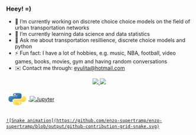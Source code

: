 ### Heey! =)

- 🔭 I’m currently working on discrete choice choice models on the field of urban transportation networks
- 🌱 I’m currently learning data science and data statistics
- 💬 Ask me about transportation resillience, discrete choice models and python
- ⚡ Fun fact: I have a lot of hobbies, e.g. music, NBA, football, video games, books, movies, gym and having random conversations
- ✉️ Contact me through: eyulita@hotmail.com
<div align="center">
  <a href="https://github.com/enzo-supertramp">
  <img height="180em" src="https://github-readme-stats.vercel.app/api?username=enzo-supertramp&show_icons=true&theme=dark&include_all_commits=true&count_private=true&hide_rank=true"/>
  <img height="120em" src="https://github-readme-stats.vercel.app/api/top-langs/?username=enzo-supertramp&layout=compact&langs_count=7&theme=dark"/>
</div> 
  
  <div style="display: inline_block"><br>
  <img align="center" alt="Python" height="40" width="60" src="https://raw.githubusercontent.com/devicons/devicon/master/icons/python/python-original.svg">
  <img align="center" alt="Jupyter" height="40" width="60" src="https://cdn.jsdelivr.net/gh/devicons/devicon/icons/jupyter/jupyter-original-wordmark.svg">
</div>
  
  ##
  
    ![Snake animation](https://github.com/enzo-supertramp/enzo-supertramp/blob/output/github-contribution-grid-snake.svg)
